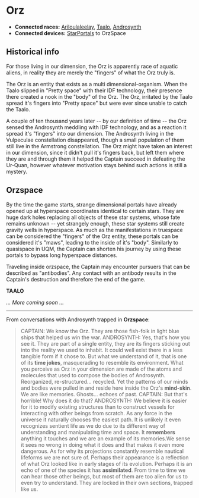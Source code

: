 # Orz #

  * **Connected races:** [Ariloulaleelay](Ariloulaleelay.md), [Taalo](Taalo.md), [Androsynth](Androsynth.md)
  * **Connected devices:** [StarPortals](StarPortals.md) to OrzSpace

## Historical info ##

For those living in our dimension, the Orz is apparently race of aquatic aliens, in reality they are merely the "fingers" of what the Orz truly is.

The Orz is an entity that exists as a multi dimensional-organism. When the Taalo slipped in "Pretty space" with their IDF technology, their presence there created a nook in the "body" of the Orz. The Orz, irritated by the Taalo spread it's fingers into "Pretty space" but were ever since unable to catch the Taalo.

A couple of ten thousand years later -- by our definition of time -- the Orz sensed the Androsynth meddling with IDF technology, and as a reaction it spread it's "fingers" into our dimension. The Androsynth living in the Vulpeculae constellation disappeared, though a small population of them still live in the Armstrong constellation. The Orz might have taken an interest in our dimension, since it didn't pull it's fingers back, but left them where they are and through them it helped the Captain succeed in defeating the Ur-Quan, however whatever motivation stays behind such actions is still a mystery.

## Orzspace ##

By the time the game starts, strange dimensional portals have already opened up at hyperspace coordinates identical to certain stars. They are huge dark holes replacing all objects of these star systems, whose fate remains unknown -- yet strangely enough, these star systems still create gravity wells in hyperspace. As much as the manifestations in truespace can be considered the "fingers" of the Orz entity, these portals can be considered it's "maws", leading to the inside of it's "body". Similarly to quasispace in UQM, the Captain can shorten his journey by using these portals to bypass long hyperspace distances.

Traveling inside orzspace, the Captain may encounter pursuers that can be described as "antibodies". Any contact with an antibody results in the Captain's destruction and therefore the end of the game.

**TAALO**

_... More coming soon ..._


---


From conversations with Androsynth trapped in **Orzspace**:

> CAPTAIN: We know the Orz. They are those fish-folk in light blue ships that helped us win the war.
> ANDROSYNTH:
> Yes, that's how you see it.
> They are part of a single entity, they are its fingers sticking out into the reality we used to inhabit. It could well exist there in a less tangible form if it chose to.
> But what we understand of it, that is one of its **time jokes**, masquerading to resemble its environment. What you perceive as Orz in your dimension are made of the atoms and molecules that used to compose the bodies of Androsynth. Reorganized, re-structured... recycled.
> Yet the patterns of our minds and bodies were pulled in and reside here inside the Orz's **mind-skin**. We are like memories. Ghosts... echoes of past.
> CAPTAIN: But that's horrible! Why does it do that?
> ANDROSYNTH:
> We believe it is easier for it to modify existing structures than to construct vessels for interacting with other beings from scratch.
> As any force in the universe it naturally chooses the easiest path. It is unlikely it even recognizes sentient life as we do due to its different way of understanding and manipulating time and space.
> It **remembers** anything it touches and we are an example of its memories.We sense it sees no wrong in doing what it does and that makes it even more dangerous.
> As for why its projections constantly resemble nautical lifeforms we are not sure of. Perhaps their appearance is a reflection of what Orz looked like in early stages of its evolution.
> Perhaps it is an echo of one of the species it has **assimilated**. From time to time we can hear those other beings, but most of them are too alien for us to even try to understand.
> They are locked in their own sections, trapped like us.